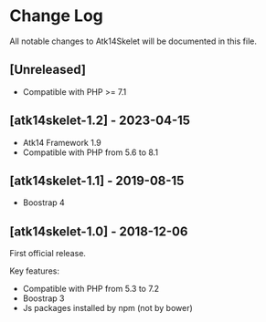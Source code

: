 # Change Log
All notable changes to Atk14Skelet will be documented in this file.

## [Unreleased]

- Compatible with PHP >= 7.1

## [atk14skelet-1.2] - 2023-04-15

- Atk14 Framework 1.9 
- Compatible with PHP from 5.6 to 8.1

## [atk14skelet-1.1] - 2019-08-15

- Boostrap 4

## [atk14skelet-1.0] - 2018-12-06

First official release.

Key features:

- Compatible with PHP from 5.3 to 7.2
- Boostrap 3
- Js packages installed by npm (not by bower)
